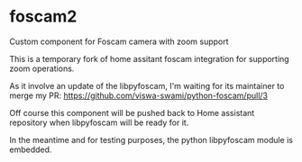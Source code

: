 # foscam2
Custom component for Foscam camera with zoom support

This is a temporary fork of home assitant foscam integration for supporting zoom operations.

As it involve an update of the libpyfoscam, I'm waiting for its maintainer to merge my PR:
https://github.com/viswa-swami/python-foscam/pull/3

Off course this component will be pushed back to Home assistant repository when libpyfoscam will be ready for it.

In the meantime and for testing purposes, the python libpyfoscam module is embedded.
